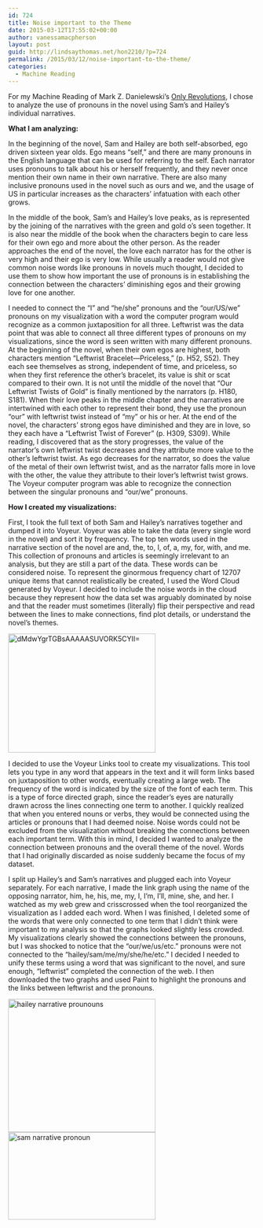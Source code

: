 ```yaml
---
id: 724
title: Noise important to the Theme
date: 2015-03-12T17:55:02+00:00
author: vanessamacpherson
layout: post
guid: http://lindsaythomas.net/hon2210/?p=724
permalink: /2015/03/12/noise-important-to-the-theme/
categories:
  - Machine Reading
---
```

For my Machine Reading of Mark Z. Danielewski’s <span style="text-decoration: underline">Only Revolutions</span>, I chose to analyze the use of pronouns in the novel using Sam’s and Hailey’s individual narratives.

**What I am analyzing:**

In the beginning of the novel, Sam and Hailey are both self-absorbed, ego driven sixteen year olds. Ego means “self,” and there are many pronouns in the English language that can be used for referring to the self. Each narrator uses pronouns to talk about his or herself frequently, and they never once mention their own name in their own narrative. There are also many inclusive pronouns used in the novel such as ours and we, and the usage of US in particular increases as the characters’ infatuation with each other grows.

In the middle of the book, Sam’s and Hailey’s love peaks, as is represented by the joining of the narratives with the green and gold o’s seen together. It is also near the middle of the book when the characters begin to care less for their own ego and more about the other person. As the reader approaches the end of the novel, the love each narrator has for the other is very high and their ego is very low. While usually a reader would not give common noise words like pronouns in novels much thought, I decided to use them to show how important the use of pronouns is in establishing the connection between the characters’ diminishing egos and their growing love for one another.

I needed to connect the “I” and “he/she” pronouns and the “our/US/we” pronouns on my visualization with a word the computer program would recognize as a common juxtaposition for all three. Leftwrist was the data point that was able to connect all three different types of pronouns on my visualizations, since the word is seen written with many different pronouns. At the beginning of the novel, when their own egos are highest, both characters mention “Leftwrist Bracelet—Priceless,” (p. H52, S52). They each see themselves as strong, independent of time, and priceless, so when they first reference the other’s bracelet, its value is shit or scat compared to their own. It is not until the middle of the novel that “Our Leftwrist Twists of Gold” is finally mentioned by the narrators (p. H180, S181). When their love peaks in the middle chapter and the narratives are intertwined with each other to represent their bond, they use the pronoun “our” with leftwrist twist instead of “my” or his or her. At the end of the novel, the characters’ strong egos have diminished and they are in love, so they each have a “Leftwrist Twist of Forever” (p. H309, S309). While reading, I discovered that as the story progresses, the value of the narrator’s own leftwrist twist decreases and they attribute more value to the other’s leftwrist twist. As ego decreases for the narrator, so does the value of the metal of their own leftwrist twist, and as the narrator falls more in love with the other, the value they attribute to their lover’s leftwrist twist grows. The Voyeur computer program was able to recognize the connection between the singular pronouns and “our/we” pronouns.

**How I created my visualizations:**

First, I took the full text of both Sam and Hailey’s narratives together and dumped it into Voyeur. Voyeur was able to take the data (every single word in the novel) and sort it by frequency. The top ten words used in the narrative section of the novel are and, the, to, I, of, a, my, for, with, and me. This collection of pronouns and articles is seemingly irrelevant to an analysis, but they are still a part of the data. These words can be considered noise. To represent the ginormous frequency chart of 12707 unique items that cannot realistically be created, I used the Word Cloud generated by Voyeur. I decided to include the noise words in the cloud because they represent how the data set was arguably dominated by noise and that the reader must sometimes (literally) flip their perspective and read between the lines to make connections, find plot details, or understand the novel’s themes.

<img class="alignnone size-medium wp-image-725" src="http://lindsaythomas.net/hon2210/wp-content/uploads/sites/7/2015/03/dMdwYgrTGBsAAAAASUVORK5CYII-300x242.png" alt="dMdwYgrTGBsAAAAASUVORK5CYII=" width="300" height="242" srcset="http://lindsaythomas.net/hon2210/wp-content/uploads/sites/7/2015/03/dMdwYgrTGBsAAAAASUVORK5CYII-300x242.png 300w, http://lindsaythomas.net/hon2210/wp-content/uploads/sites/7/2015/03/dMdwYgrTGBsAAAAASUVORK5CYII-100x81.png 100w, http://lindsaythomas.net/hon2210/wp-content/uploads/sites/7/2015/03/dMdwYgrTGBsAAAAASUVORK5CYII-150x121.png 150w, http://lindsaythomas.net/hon2210/wp-content/uploads/sites/7/2015/03/dMdwYgrTGBsAAAAASUVORK5CYII-200x161.png 200w, http://lindsaythomas.net/hon2210/wp-content/uploads/sites/7/2015/03/dMdwYgrTGBsAAAAASUVORK5CYII.png 441w" sizes="(max-width: 300px) 100vw, 300px" />

I decided to use the Voyeur Links tool to create my visualizations. This tool lets you type in any word that appears in the text and it will form links based on juxtaposition to other words, eventually creating a large web. The frequency of the word is indicated by the size of the font of each term. This is a type of force directed graph, since the reader’s eyes are naturally drawn across the lines connecting one term to another. I quickly realized that when you entered nouns or verbs, they would be connected using the articles or pronouns that I had deemed noise. Noise words could not be excluded from the visualization without breaking the connections between each important term. With this in mind, I decided I wanted to analyze the connection between pronouns and the overall theme of the novel. Words that I had originally discarded as noise suddenly became the focus of my dataset.

I split up Hailey’s and Sam’s narratives and plugged each into Voyeur separately. For each narrative, I made the link graph using the name of the opposing narrator, him, he, his, me, my, I, I’m, I’ll, mine, she, and her. I watched as my web grew and crisscrossed when the tool reorganized the visualization as I added each word. When I was finished, I deleted some of the words that were only connected to one term that I didn’t think were important to my analysis so that the graphs looked slightly less crowded. My visualizations clearly showed the connections between the pronouns, but I was shocked to notice that the “our/we/us/etc.” pronouns were not connected to the “hailey/sam/me/my/she/he/etc.” I decided I needed to unify these terms using a word that was significant to the novel, and sure enough, “leftwrist” completed the connection of the web. I then downloaded the two graphs and used Paint to highlight the pronouns and the links between leftwrist and the pronouns.

<img class="alignnone size-medium wp-image-726" src="http://lindsaythomas.net/hon2210/wp-content/uploads/sites/7/2015/03/hailey-narrative-prounouns-300x271.png" alt="hailey narrative prounouns" width="300" height="271" srcset="http://lindsaythomas.net/hon2210/wp-content/uploads/sites/7/2015/03/hailey-narrative-prounouns-300x271.png 300w, http://lindsaythomas.net/hon2210/wp-content/uploads/sites/7/2015/03/hailey-narrative-prounouns-100x90.png 100w, http://lindsaythomas.net/hon2210/wp-content/uploads/sites/7/2015/03/hailey-narrative-prounouns-150x136.png 150w, http://lindsaythomas.net/hon2210/wp-content/uploads/sites/7/2015/03/hailey-narrative-prounouns-200x181.png 200w, http://lindsaythomas.net/hon2210/wp-content/uploads/sites/7/2015/03/hailey-narrative-prounouns-450x407.png 450w, http://lindsaythomas.net/hon2210/wp-content/uploads/sites/7/2015/03/hailey-narrative-prounouns-600x543.png 600w, http://lindsaythomas.net/hon2210/wp-content/uploads/sites/7/2015/03/hailey-narrative-prounouns-900x814.png 900w, http://lindsaythomas.net/hon2210/wp-content/uploads/sites/7/2015/03/hailey-narrative-prounouns.png 925w" sizes="(max-width: 300px) 100vw, 300px" />

<img class="alignnone size-medium wp-image-727" src="http://lindsaythomas.net/hon2210/wp-content/uploads/sites/7/2015/03/sam-narrative-pronoun-300x178.png" alt="sam narrative pronoun" width="300" height="178" srcset="http://lindsaythomas.net/hon2210/wp-content/uploads/sites/7/2015/03/sam-narrative-pronoun-300x178.png 300w, http://lindsaythomas.net/hon2210/wp-content/uploads/sites/7/2015/03/sam-narrative-pronoun-1024x607.png 1024w, http://lindsaythomas.net/hon2210/wp-content/uploads/sites/7/2015/03/sam-narrative-pronoun-100x59.png 100w, http://lindsaythomas.net/hon2210/wp-content/uploads/sites/7/2015/03/sam-narrative-pronoun-150x89.png 150w, http://lindsaythomas.net/hon2210/wp-content/uploads/sites/7/2015/03/sam-narrative-pronoun-200x118.png 200w, http://lindsaythomas.net/hon2210/wp-content/uploads/sites/7/2015/03/sam-narrative-pronoun-450x267.png 450w, http://lindsaythomas.net/hon2210/wp-content/uploads/sites/7/2015/03/sam-narrative-pronoun-600x355.png 600w, http://lindsaythomas.net/hon2210/wp-content/uploads/sites/7/2015/03/sam-narrative-pronoun-900x533.png 900w, http://lindsaythomas.net/hon2210/wp-content/uploads/sites/7/2015/03/sam-narrative-pronoun.png 1369w" sizes="(max-width: 300px) 100vw, 300px" />
